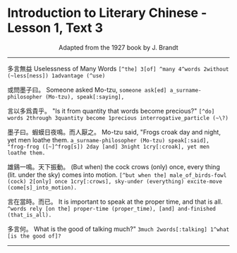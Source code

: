 # Introduction to Literary Chinese - Lesson 1, Text 3

<center>Adapted from the 1927 book by J. Brandt</center>

---

多言無益
Uselessness of Many Words
`[^the] 3[of] ^many 4^words 2without (~less[ness]) 1advantage (^use)`

或問墨子曰。
Someone asked Mo-tzu,
`someone ask[ed] a_surname-philosopher (Mo-tzu), speak[:saying],`

言以多爲貴乎。
"Is it from quantity that words become precious?"
`[^do] words 2through 3quantity become 1precious interrogative_particle (~\?)`

墨子曰。蝦蟆日夜鳴。而人厭之。
Mo-tzu said, "Frogs croak day and night, yet men loathe them.
`a_surname-philosopher (Mo-tzu) speak[:said], "frog-frog ([~]^frog[s]) 2day [and] 3night 1cry[:croak], yet men loathe them.`

雄鷄一鳴。天下振動。
(But when) the cock crows (only) once, every thing (lit. under the sky) comes into motion.
`[^but when the] male_of_birds-fowl (cock) 2[only] once 1cry[:crows], sky-under (everything) excite-move (come[s]_into_motion).`

言在當時。而已。
It is important to speak at the proper time, and that is all.
`^words rely [on the] proper-time (proper_time), [and] and-finished (that_is_all).`

多言何。
What is the good of talking much?"
`3much 2words[:talking] 1^what [is the good of]?`

---
